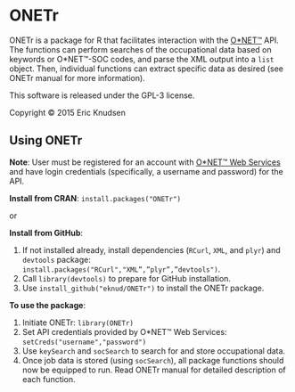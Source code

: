 ONETr
=====

ONETr is a package for R that facilitates interaction with the <a href="http://www.onetonline.org/" target="_blank">O\*NET™</a> API.  The functions can perform searches of the occupational data based on keywords or O\*NET™-SOC codes, and parse the XML output into a <code>list</code> object. Then, individual functions can extract specific data as desired (see ONETr manual for more information).

This software is released under the GPL-3 license.

Copyright &copy; 2015 Eric Knudsen

Using ONETr
-----------
<b>Note</b>: User must be registered for an account with <a href="http://services.onetcenter.org/" target="_blank">O*NET™ Web Services</a> and have login credentials (specifically, a username and password) for the API.

<b>Install from CRAN</b>: <code>install.packages("ONETr")</code>

or

<b>Install from GitHub</b>:
<ol>
<li>If not installed already, install dependencies (<code>RCurl</code>, <code>XML</code>, and <code>plyr</code>) and <code>devtools</code> package: <code>install.packages("RCurl","XML”,”plyr”,”devtools")</code>.</li>
<li>Call <code>library(devtools)</code> to prepare for GitHub installation.</li>
<li>Use <code>install_github("eknud/ONETr")</code> to install the ONETr package.</li>
</ol>

<b>To use the package</b>:
<ol>
<li>Initiate ONETr: <code>library(ONETr)</code></li>
<li>Set API credentials provided by O*NET™ Web Services: <code>setCreds("username","password")</code></li>
<li>Use <code>keySearch</code> and <code>socSearch</code> to search for and store occupational data.</li>
<li>Once job data is stored (using <code>socSearch</code>), all package functions should now be equipped to run. Read ONETr manual for detailed description of each function.</li>
</ol>
